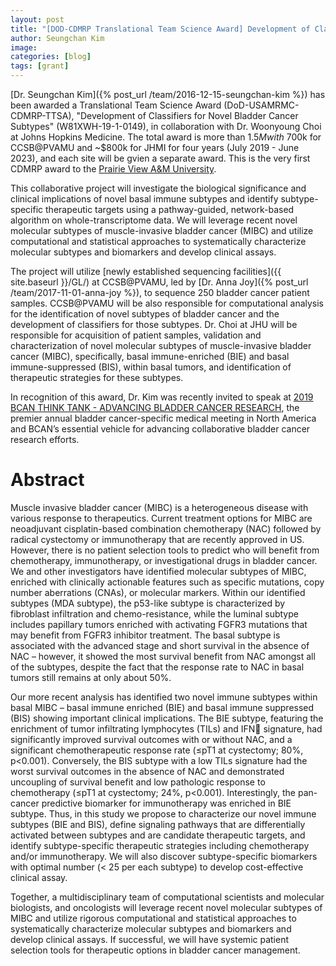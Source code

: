 ```yaml
---
layout: post
title: "[DOD-CDMRP Translational Team Science Award] Development of Classifiers for Novel Bladder Cancer Subtypes"
author: Seungchan Kim
image: 
categories: [blog]
tags: [grant]
---
```


[Dr. Seungchan Kim]({% post_url /team/2016-12-15-seungchan-kim %}) has been awarded a Translational Team Science Award (DoD-USAMRMC-CDMRP-TTSA), "Development of Classifiers for Novel Bladder Cancer Subtypes" (W81XWH-19-1-0149), in collaboration with Dr. Woonyoung Choi at Johns Hopkins Medicine.  The total award is more than $1.5M with ~$700k for CCSB@PVAMU and ~$800k for JHMI for four years (July 2019 - June 2023), and each site will be gvien a separate award.  This is the very first CDMRP award to the [Prairie View A&M University](https://www.pvamu.edu).

This collaborative project will investigate the biological significance and clinical implications of novel basal immune subtypes and identify subtype-specific therapeutic targets using a pathway-guided, network-based algorithm on whole-transcriptome data.  We will leverage recent novel molecular subtypes of muscle-invasive bladder cancer (MIBC) and utilize computational and statistical approaches to systematically characterize molecular subtypes and biomarkers and develop clinical assays.

The project will utilize [newly established sequencing facilities]({{ site.baseurl }}/GL/) at CCSB@PVAMU, led by [Dr. Anna Joy]({% post_url /team/2017-11-01-anna-joy %}), to sequence 250 bladder cancer patient samples.  CCSB@PVAMU will be also responsible for computational analysis for the identification of novel subtypes of bladder cancer and the development of classifiers for those subtypes.  Dr. Choi at JHU will be responsible for acquisition of patient samples, validation and characterization of novel molecular subtypes of muscle-invasive bladder cancer (MIBC), specifically, basal immune-enriched (BIE) and basal immune-suppressed (BIS), within basal tumors, and identification of therapeutic strategies for these subtypes.

In recognition of this award, Dr. Kim was recently invited to speak at [2019 BCAN THINK TANK - ADVANCING BLADDER CANCER RESEARCH](https://www.bcan.org/2019-bladder-cancer-think-tank/), the premier annual bladder cancer-specific medical meeting in North America and BCAN’s essential vehicle for advancing collaborative bladder cancer research efforts.

# Abstract
Muscle invasive bladder cancer (MIBC) is a heterogeneous disease with various response to therapeutics. Current treatment options for MIBC are neoadjuvant cisplatin-based combination chemotherapy (NAC) followed by radical cystectomy or immunotherapy that are recently approved in US. However, there is no patient selection tools to predict who will benefit from chemotherapy, immunotherapy, or investigational drugs in bladder cancer. We and other investigators have identified molecular subtypes of MIBC, enriched with clinically actionable features such as specific mutations, copy number aberrations (CNAs), or molecular markers. Within our identified subtypes (MDA subtype), the p53-like subtype is characterized by fibroblast infiltration and chemo-resistance, while the luminal subtype includes papillary tumors enriched with activating FGFR3 mutations that may benefit from FGFR3 inhibitor treatment. The basal subtype is associated with the advanced stage and short survival in the absence of NAC – however, it showed the most survival benefit from NAC amongst all of the subtypes, despite the fact that the response rate to NAC in basal tumors still remains at only about 50%.

Our more recent analysis has identified two novel immune subtypes within basal MIBC – basal immune enriched (BIE) and basal immune suppressed (BIS) showing important clinical implications. The BIE subtype, featuring the enrichment of tumor infiltrating lymphocytes (TILs) and IFN signature, had significantly improved survival outcomes with or without NAC, and a significant chemotherapeutic response rate (≤pT1 at cystectomy; 80%, p<0.001). Conversely, the BIS subtype with a low TILs signature had the worst survival outcomes in the absence of NAC and demonstrated uncoupling of survival benefit and low pathologic response to chemotherapy (≤pT1 at cystectomy; 24%, p<0.001). Interestingly, the pan-cancer predictive biomarker for immunotherapy was enriched in BIE subtype. Thus, in this study we propose to characterize our novel immune subtypes (BIE and BIS), define signaling pathways that are differentially activated between subtypes and are candidate therapeutic targets, and identify subtype-specific therapeutic strategies including chemotherapy and/or immunotherapy. We will also discover subtype-specific biomarkers with optimal number (< 25 per each subtype) to develop cost-effective clinical assay. 

Together, a multidisciplinary team of computational scientists and molecular biologists, and oncologists will leverage recent novel molecular subtypes of MIBC and utilize rigorous computational and statistical approaches to systematically characterize molecular subtypes and biomarkers and develop clinical assays.  If successful, we will have systemic patient selection tools for therapeutic options in bladder cancer management.


